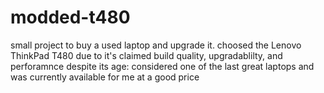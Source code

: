 # modded-t480

small project to buy a used laptop and upgrade it. choosed the Lenovo ThinkPad T480 due to it's claimed build quality, upgradablilty, and perforamnce despite its age: considered one of the last great laptops and was currently available for me at a good price
